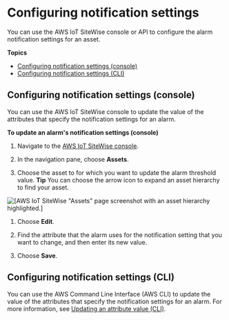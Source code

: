 # Configuring notification settings<a name="configure-alarm-notification-settings"></a>

You can use the AWS IoT SiteWise console or API to configure the alarm notification settings for an asset\.

**Topics**
+ [Configuring notification settings \(console\)](#configure-alarm-notification-settings-console)
+ [Configuring notification settings \(CLI\)](#configure-alarm-notification-settings-cli)

## Configuring notification settings \(console\)<a name="configure-alarm-notification-settings-console"></a>

You can use the AWS IoT SiteWise console to update the value of the attributes that specify the notification settings for an alarm\.

**To update an alarm's notification settings \(console\)**

1. <a name="sitewise-open-console"></a>Navigate to the [AWS IoT SiteWise console](https://console.aws.amazon.com/iotsitewise/)\.

1. <a name="sitewise-choose-assets"></a>In the navigation pane, choose **Assets**\.

1. Choose the asset to for which you want to update the alarm threshold value\.
**Tip**  <a name="sitewise-expand-asset-hierarchy"></a>
You can choose the arrow icon to expand an asset hierarchy to find your asset\.  

![\[AWS IoT SiteWise "Assets" page screenshot with an asset hierarchy highlighted.\]](http://docs.aws.amazon.com/iot-sitewise/latest/userguide/images/sitewise-expand-asset-hierarchy-console.png)

1. Choose **Edit**\.

1. Find the attribute that the alarm uses for the notification setting that you want to change, and then enter its new value\.

1. Choose **Save**\.

## Configuring notification settings \(CLI\)<a name="configure-alarm-notification-settings-cli"></a>

You can use the AWS Command Line Interface \(AWS CLI\) to update the value of the attributes that specify the notification settings for an alarm\. For more information, see [Updating an attribute value \(CLI\)](update-attribute-values.md#update-attribute-value-cli)\.
